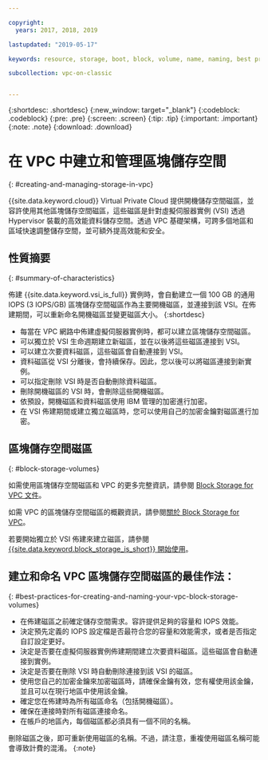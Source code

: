 ```yaml
---

copyright:
  years: 2017, 2018, 2019

lastupdated: "2019-05-17"

keywords: resource, storage, boot, block, volume, name, naming, best practices

subcollection: vpc-on-classic


---
```


{:shortdesc: .shortdesc}
{:new_window: target="_blank"}
{:codeblock: .codeblock}
{:pre: .pre}
{:screen: .screen}
{:tip: .tip}
{:important: .important}
{:note: .note}
{:download: .download}

# 在 VPC 中建立和管理區塊儲存空間
{: #creating-and-managing-storage-in-vpc}

{{site.data.keyword.cloud}} Virtual Private Cloud 提供開機儲存空間磁區，並容許使用其他區塊儲存空間磁區，這些磁區是針對虛擬伺服器實例 (VSI) 透過 Hypervisor 裝載的高效能資料儲存空間。透過 VPC 基礎架構，可跨多個地區和區域快速調整儲存空間，並可額外提高效能和安全。

## 性質摘要
{: #summary-of-characteristics}

佈建 {{site.data.keyword.vsi_is_full}} 實例時，會自動建立一個 100 GB 的通用 IOPS (3 IOPS/GB) 區塊儲存空間磁區作為主要開機磁區，並連接到該 VSI。在佈建期間，可以重新命名開機磁區並變更磁區大小。
{:shortdesc}

* 每當在 VPC 網路中佈建虛擬伺服器實例時，都可以建立區塊儲存空間磁區。  
* 可以獨立於 VSI 生命週期建立新磁區，並在以後將這些磁區連接到 VSI。
* 可以建立次要資料磁區，這些磁區會自動連接到 VSI。 
* 資料磁區從 VSI 分離後，會持續保存。因此，您以後可以將磁區連接到新實例。 
* 可以指定刪除 VSI 時是否自動刪除資料磁區。  
* 刪除開機磁區的 VSI 時，會刪除這些開機磁區。
* 依預設，開機磁區和資料磁區使用 IBM 管理的加密進行加密。 
* 在 VSI 佈建期間或建立獨立磁區時，您可以使用自己的加密金鑰對磁區進行加密。


## 區塊儲存空間磁區
{: #block-storage-volumes}

如需使用區塊儲存空間磁區和 VPC 的更多完整資訊，請參閱 [Block Storage for VPC 文件](/docs/vpc-on-classic-block-storage?topic=vpc-on-classic-block-storage-block-storage-getting-started)。

如需 VPC 的區塊儲存空間磁區的概觀資訊，請參閱[關於 Block Storage for VPC](/docs/vpc-on-classic-block-storage?topic=vpc-on-classic-block-storage-block-storage-about)。 

若要開始獨立於 VSI 佈建來建立磁區，請參閱 [{{site.data.keyword.block_storage_is_short}} 開始使用](/docs/infrastructure/block-storage-is?topicid=block-storage-is-block-storage-getting-started)。



## 建立和命名 VPC 區塊儲存空間磁區的最佳作法：
{: #best-practices-for-creating-and-naming-your-vpc-block-storage-volumes}

* 在佈建磁區之前確定儲存空間需求。容許提供足夠的容量和 IOPS 效能。
* 決定預先定義的 IOPS 設定檔是否最符合您的容量和效能需求，或者是否指定自訂設定更好。
* 決定是否要在虛擬伺服器實例佈建期間建立次要資料磁區。這些磁區會自動連接到實例。
* 決定是否要在刪除 VSI 時自動刪除連接到該 VSI 的磁區。
* 使用您自己的加密金鑰來加密磁區時，請確保金鑰有效，您有權使用該金鑰，並且可以在現行地區中使用該金鑰。
* 確定您在佈建時為所有磁區命名（包括開機磁區）。
* 確保在連接時對所有磁區連接命名。
* 在帳戶的地區內，每個磁區都必須具有一個不同的名稱。

刪除磁區之後，即可重新使用磁區的名稱。不過，請注意，重複使用磁區名稱可能會導致計費的混淆。
{:note}
